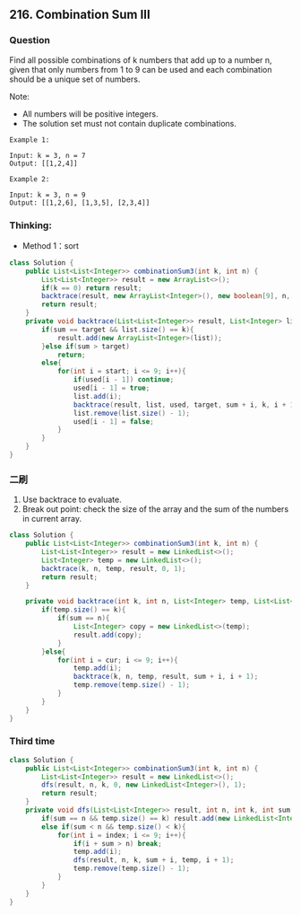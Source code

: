 ## 216. Combination Sum III

### Question
Find all possible combinations of k numbers that add up to a number n, given that only numbers from 1 to 9 can be used and each combination should be a unique set of numbers.

Note:

* All numbers will be positive integers.
* The solution set must not contain duplicate combinations.


```
Example 1:

Input: k = 3, n = 7
Output: [[1,2,4]]

Example 2:

Input: k = 3, n = 9
Output: [[1,2,6], [1,3,5], [2,3,4]]
```

### Thinking:
* Method 1：sort

```Java
class Solution {
    public List<List<Integer>> combinationSum3(int k, int n) {
        List<List<Integer>> result = new ArrayList<>();
        if(k == 0) return result;
        backtrace(result, new ArrayList<Integer>(), new boolean[9], n, 0, k, 1);
        return result;
    }
    private void backtrace(List<List<Integer>> result, List<Integer> list, boolean[] used, int target, int sum, int k, int start){
        if(sum == target && list.size() == k){
            result.add(new ArrayList<Integer>(list));
        }else if(sum > target)
            return;
        else{
            for(int i = start; i <= 9; i++){
                if(used[i - 1]) continue;
                used[i - 1] = true;
                list.add(i);
                backtrace(result, list, used, target, sum + i, k, i + 1);
                list.remove(list.size() - 1);
                used[i - 1] = false;
            }
        }
    }
}
```

### 二刷
1. Use backtrace to evaluate.
2. Break out point: check the size of the array and the sum of the numbers in current array.
```Java
class Solution {
    public List<List<Integer>> combinationSum3(int k, int n) {
        List<List<Integer>> result = new LinkedList<>();
        List<Integer> temp = new LinkedList<>();
        backtrace(k, n, temp, result, 0, 1);
        return result;
    }

    private void backtrace(int k, int n, List<Integer> temp, List<List<Integer>> result, int sum, int cur){
        if(temp.size() == k){
            if(sum == n){
                List<Integer> copy = new LinkedList<>(temp);
                result.add(copy);
            }
        }else{
            for(int i = cur; i <= 9; i++){
                temp.add(i);
                backtrace(k, n, temp, result, sum + i, i + 1);
                temp.remove(temp.size() - 1);
            }
        }
    }
}
```

### Third time
```Java
class Solution {
    public List<List<Integer>> combinationSum3(int k, int n) {
        List<List<Integer>> result = new LinkedList<>();
        dfs(result, n, k, 0, new LinkedList<Integer>(), 1);
        return result;
    }
    private void dfs(List<List<Integer>> result, int n, int k, int sum, List<Integer> temp, int index){
        if(sum == n && temp.size() == k) result.add(new LinkedList<Integer>(temp));
        else if(sum < n && temp.size() < k){
            for(int i = index; i <= 9; i++){
                if(i + sum > n) break;
                temp.add(i);
                dfs(result, n, k, sum + i, temp, i + 1);
                temp.remove(temp.size() - 1);
            }
        }
    }
}
```
